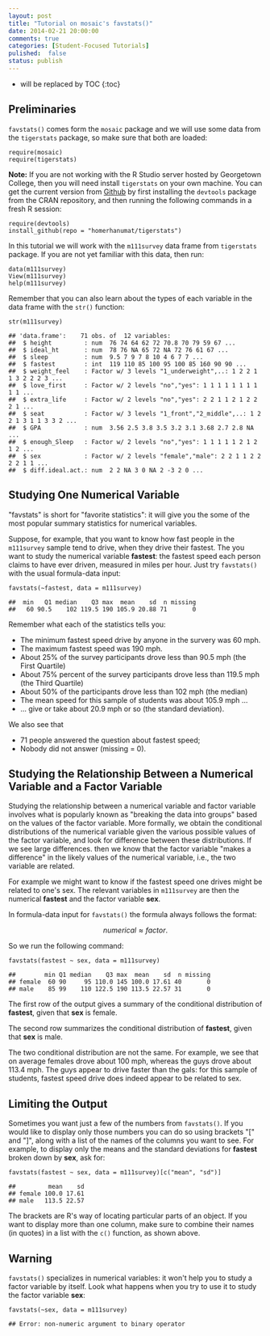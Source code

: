 ```yaml
---
layout: post
title: "Tutorial on mosaic's favstats()"
date: 2014-02-21 20:00:00
comments: true
categories: [Student-Focused Tutorials]
pulished:  false
status: publish
---
```

 
* will be replaced by TOC
{:toc}
 
## Preliminaries
 
`favstats()` comes form the `mosaic` package and we will use some data from the `tigerstats` package, so make sure that both are loaded:
 

    require(mosaic)
    require(tigerstats)

 
**Note:**  If you are not working with the R Studio server hosted by Georgetown College, then you will need install `tigerstats` on your own machine.  You can get the current version from [Github](http://github.com) by first installing the `devtools` package from the CRAN repository, and then running the following commands in a fresh R session:
 

    require(devtools)
    install_github(repo = "homerhanumat/tigerstats")

 
In this tutorial we will work with the `m111survey` data frame from `tigerstats` package.  If you are not yet familiar with this data, then run:
 

    data(m111survey)
    View(m111survey)
    help(m111survey)

 
Remember that you can also learn about the types of each variable in the data frame with the `str()` function:
 

    str(m111survey)

    ## 'data.frame':	71 obs. of  12 variables:
    ##  $ height         : num  76 74 64 62 72 70.8 70 79 59 67 ...
    ##  $ ideal_ht       : num  78 76 NA 65 72 NA 72 76 61 67 ...
    ##  $ sleep          : num  9.5 7 9 7 8 10 4 6 7 7 ...
    ##  $ fastest        : int  119 110 85 100 95 100 85 160 90 90 ...
    ##  $ weight_feel    : Factor w/ 3 levels "1_underweight",..: 1 2 2 1 1 3 2 2 2 3 ...
    ##  $ love_first     : Factor w/ 2 levels "no","yes": 1 1 1 1 1 1 1 1 1 1 ...
    ##  $ extra_life     : Factor w/ 2 levels "no","yes": 2 2 1 1 2 1 2 2 2 1 ...
    ##  $ seat           : Factor w/ 3 levels "1_front","2_middle",..: 1 2 2 1 3 1 1 3 3 2 ...
    ##  $ GPA            : num  3.56 2.5 3.8 3.5 3.2 3.1 3.68 2.7 2.8 NA ...
    ##  $ enough_Sleep   : Factor w/ 2 levels "no","yes": 1 1 1 1 1 2 1 2 1 2 ...
    ##  $ sex            : Factor w/ 2 levels "female","male": 2 2 1 1 2 2 2 2 1 1 ...
    ##  $ diff.ideal.act.: num  2 2 NA 3 0 NA 2 -3 2 0 ...

 
 
## Studying One Numerical Variable
 
"favstats" is short for "favorite statistics":  it will give you the some of the most popular summary statistics for numerical variables.
 
Suppose, for example, that you want to know how fast people in the `m111survey` sample tend to drive, when they drive their fastest. The you want to study the numerical variable **fastest**:  the fastest speed each person claims to have ever driven, measured in miles per hour.  Just try `favstats()` with the usual formula-data input:
 

    favstats(~fastest, data = m111survey)

    ##  min   Q1 median    Q3 max  mean    sd  n missing
    ##   60 90.5    102 119.5 190 105.9 20.88 71       0

 
Remember what each of the statistics tells you:
 
* The minimum fastest speed drive by anyone in the survery was 60 mph.
* The maximum fastest speed was 190 mph.
* About 25% of the survey participants drove less than 90.5 mph (the First Quartile)
* About 75% percent of the survey participants drove less than 119.5 mph (the Third Quartile)
* About 50% of the participants drove less than 102 mph (the median)
* The mean speed for this sample of students was about 105.9 mph ...
* ... give or take about 20.9 mph or so (the standard deviation).
 
We also see that
 
* 71 people answered the question about fastest speed;
* Nobody did not answer (missing = 0).
 
 
## Studying the Relationship Between a Numerical Variable and a Factor Variable
 
Studying the relationship between a numerical variable and factor variable involves what is popularly known as "breaking the data into groups" based on the values of the factor variable.  More formally, we obtain the conditional distributions of the numerical variable given the various possible values of the factor variable, and look for difference between these distributions.  If we see large differences. then we know that the factor variable "makes a difference" in the likely values of the numerical variable, i.e., the two variable are related.
 
For example we might want to know if the fastest speed one drives might be related to one's sex.  The relevant variables in `m111survey` are then the numerical **fastest** and the factor variable **sex**.
 
In formula-data input for `favstats()` the formula always follows the format:
 
$$numerical \approx factor.$$
 
So we run the following command:
 

    favstats(fastest ~ sex, data = m111survey)

    ##        min Q1 median    Q3 max  mean    sd  n missing
    ## female  60 90     95 110.0 145 100.0 17.61 40       0
    ## male    85 99    110 122.5 190 113.5 22.57 31       0

 
The first row of the output gives a summary of the conditional distribution of **fastest**, given that **sex** is female.
 
The second row summarizes the conditional distribution of **fastest**, given that **sex** is male.
 
The two conditional distribution are not the same.  For example, we see that on average females drove about 100 mph, whereas the guys drove about 113.4 mph.  The guys appear to drive faster than the gals:  for this sample of students, fastest speed drive does indeed appear to be related to sex.
 
 
## Limiting the Output
 
Sometimes you want just a few of the numbers from `favstats()`.  If you would like to display only those numbers you can do so using brackets "[" and "]", along with a list of the names of the columns you want to see.  For example, to display only the means and the standard deviations for **fastest** broken down by **sex**, ask for:
 
 
 

    favstats(fastest ~ sex, data = m111survey)[c("mean", "sd")]

    ##         mean    sd
    ## female 100.0 17.61
    ## male   113.5 22.57

 
The brackets are R's way of locating particular parts of an object.  If you want to display more than one column, make sure to combine their names (in quotes) in a list with the `c()` function, as shown above.
 
## Warning
 
`favstats()` specializes in numerical variables:  it won't help you to study a factor variable by itself.  Look what happens when you try to use it to study the factor variable **sex**:
 

    favstats(~sex, data = m111survey)

    ## Error: non-numeric argument to binary operator

 
 
